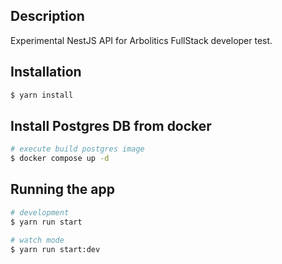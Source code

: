 ## Description

Experimental NestJS API for Arbolitics FullStack developer test.

## Installation

```bash
$ yarn install
```

## Install Postgres DB from docker

```bash
# execute build postgres image
$ docker compose up -d
```

## Running the app

```bash
# development
$ yarn run start

# watch mode
$ yarn run start:dev
```
